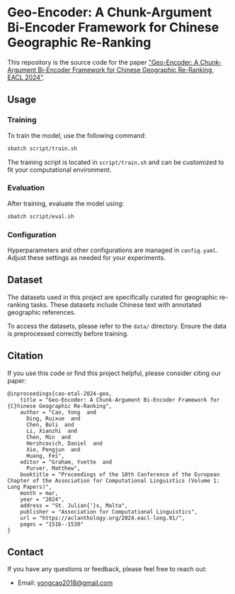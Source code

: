 # Geo-Encoder: A Chunk-Argument Bi-Encoder Framework for Chinese Geographic Re-Ranking

This repository is the source code for the paper ["Geo-Encoder: A Chunk-Argument Bi-Encoder Framework for Chinese Geographic Re-Ranking, EACL 2024"](https://arxiv.org/pdf/2309.01606).


## Usage

### Training
To train the model, use the following command:
```bash
sbatch script/train.sh
```
The training script is located in `script/train.sh` and can be customized to fit your computational environment.

### Evaluation
After training, evaluate the model using:
```bash
sbatch script/eval.sh
```

### Configuration
Hyperparameters and other configurations are managed in `config.yaml`. Adjust these settings as needed for your experiments.

## Dataset
The datasets used in this project are specifically curated for geographic re-ranking tasks. These datasets include Chinese text with annotated geographic references.

To access the datasets, please refer to the `data/` directory. Ensure the data is preprocessed correctly before training.

## Citation
If you use this code or find this project helpful, please consider citing our paper:
```
@inproceedings{cao-etal-2024-geo,
    title = "Geo-Encoder: A Chunk-Argument Bi-Encoder Framework for {C}hinese Geographic Re-Ranking",
    author = "Cao, Yong  and
      Ding, Ruixue  and
      Chen, Boli  and
      Li, Xianzhi  and
      Chen, Min  and
      Hershcovich, Daniel  and
      Xie, Pengjun  and
      Huang, Fei",
    editor = "Graham, Yvette  and
      Purver, Matthew",
    booktitle = "Proceedings of the 18th Conference of the European Chapter of the Association for Computational Linguistics (Volume 1: Long Papers)",
    month = mar,
    year = "2024",
    address = "St. Julian{'}s, Malta",
    publisher = "Association for Computational Linguistics",
    url = "https://aclanthology.org/2024.eacl-long.91/",
    pages = "1516--1530"
}
```

## Contact
If you have any questions or feedback, please feel free to reach out:
- Email: yongcao2018@gmail.com

